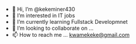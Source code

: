 - 👋 Hi, I’m @kekeminer430
- 👀 I’m interested in IT jobs
- 🌱 I’m currently learning Fullstack Developmnet
- 💞️ I’m looking to collaborate on ...
- 📫 How to reach me ... kwamekeke@gmail.com

<!---
kekeminer430/kekeminer430 is a ✨ special ✨ repository because its `README.md` (this file) appears on your GitHub profile.
You can click the Preview link to take a look at your changes.
--->
